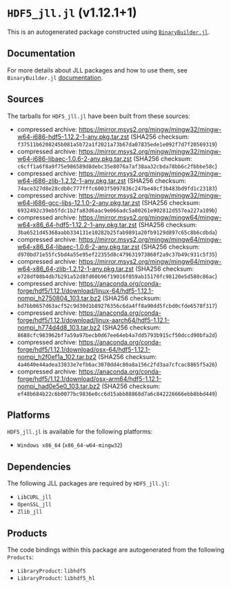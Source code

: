 # `HDF5_jll.jl` (v1.12.1+1)

This is an autogenerated package constructed using [`BinaryBuilder.jl`](https://github.com/JuliaPackaging/BinaryBuilder.jl).

## Documentation

For more details about JLL packages and how to use them, see `BinaryBuilder.jl` [documentation](https://docs.binarybuilder.org/stable/jll/).

## Sources

The tarballs for `HDF5_jll.jl` have been built from these sources:

* compressed archive: https://mirror.msys2.org/mingw/mingw32/mingw-w64-i686-hdf5-1.12.2-1-any.pkg.tar.zst (SHA256 checksum: `f37511b6208245b081a5b72a1f2021a73b67da07835ede1e092f7d7f20569319`)
* compressed archive: https://mirror.msys2.org/mingw/mingw32/mingw-w64-i686-libaec-1.0.6-2-any.pkg.tar.zst (SHA256 checksum: `c6cff1a6f8a9f75e986589d8debc35e8076a7af38aa32cbda78bb6c2fbbbe58c`)
* compressed archive: https://mirror.msys2.org/mingw/mingw32/mingw-w64-i686-zlib-1.2.12-1-any.pkg.tar.zst (SHA256 checksum: `74ace327d8e28cdb0c777fffc6003f5097836c247be40cf3b483bd9fd1c23183`)
* compressed archive: https://mirror.msys2.org/mingw/mingw32/mingw-w64-i686-gcc-libs-12.1.0-2-any.pkg.tar.zst (SHA256 checksum: `6932492c39eb5fdc1b2fa83d6aac9e066adc5a80261e902812d557ea227a109b`)
* compressed archive: https://mirror.msys2.org/mingw/mingw64/mingw-w64-x86_64-hdf5-1.12.2-1-any.pkg.tar.zst (SHA256 checksum: `3ba6521d45368aabb334131e10282b25fab9891a20fb9129d897c65c8b6cdbda`)
* compressed archive: https://mirror.msys2.org/mingw/mingw64/mingw-w64-x86_64-libaec-1.0.6-2-any.pkg.tar.zst (SHA256 checksum: `d970bd71e55fc5bd4a55e95ef22355d8c479631973860f2a9c37b49c931c5f35`)
* compressed archive: https://mirror.msys2.org/mingw/mingw64/mingw-w64-x86_64-zlib-1.2.12-1-any.pkg.tar.zst (SHA256 checksum: `e728df08b4db7b291a52d8fd60b96f19016f059ab15170fc98120e5d580c86ac`)
* compressed archive: https://anaconda.org/conda-forge/hdf5/1.12.1/download/linux-64/hdf5-1.12.1-nompi_h2750804_103.tar.bz2 (SHA256 checksum: `bd7bb0657d63acf52c9d30d1b89276356c6da4ff8a90dd5fcbd0cfde6578f317`)
* compressed archive: https://anaconda.org/conda-forge/hdf5/1.12.1/download/linux-aarch64/hdf5-1.12.1-nompi_h774d4d8_103.tar.bz2 (SHA256 checksum: `8688cfc983962bf7a59a97becb0d67ee64eb4a7dd5793b915cf50dccd90bfa2d`)
* compressed archive: https://anaconda.org/conda-forge/hdf5/1.12.1/download/osx-64/hdf5-1.12.1-nompi_h2f0ef1a_102.tar.bz2 (SHA256 checksum: `4a4640e44adea33833e7efb6ac3070dd4c80a8a156c2fd3aa7cfcac8865f5a26`)
* compressed archive: https://anaconda.org/conda-forge/hdf5/1.12.1/download/osx-arm64/hdf5-1.12.1-nompi_had0e5e0_103.tar.bz2 (SHA256 checksum: `ef48b684b22c6b0077bc9836e0cc6d15abb88868d7a6c842226666ebb8bbd449`)

## Platforms

`HDF5_jll.jl` is available for the following platforms:

* `Windows x86_64` (`x86_64-w64-mingw32`)

## Dependencies

The following JLL packages are required by `HDF5_jll.jl`:

* `LibCURL_jll`
* `OpenSSL_jll`
* `Zlib_jll`

## Products

The code bindings within this package are autogenerated from the following `Products`:

* `LibraryProduct`: `libhdf5`
* `LibraryProduct`: `libhdf5_hl`
